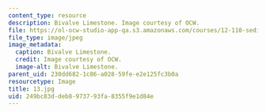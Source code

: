 ```yaml
---
content_type: resource
description: Bivalve Limestone. Image courtesy of OCW.
file: https://ol-ocw-studio-app-qa.s3.amazonaws.com/courses/12-110-sedimentary-geology-fall-2004/249bc83ddeb8973793fa8355f9e1d84e_13.jpg
file_type: image/jpeg
image_metadata:
  caption: Bivalve Limestone.
  credit: Image courtesy of OCW.
  image-alt: Bivalve Limestone.
parent_uid: 230dd682-1c86-a028-59fe-e2e125fc3b0a
resourcetype: Image
title: 13.jpg
uid: 249bc83d-deb8-9737-93fa-8355f9e1d84e
---
```

